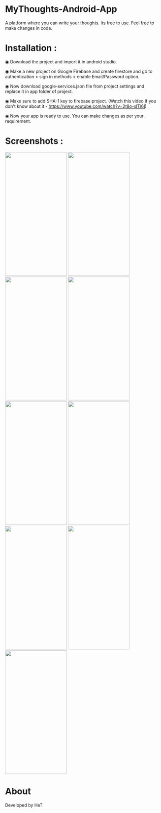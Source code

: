 # MyThoughts-Android-App
 A platform where you can write your thoughts. Its free to use. Feel free to make changes in code.

# Installation :
◉ Download the project and import it in android studio.

◉ Make a new project on Google Firebase and create firestore and go to authentication > sign in methods > enable Email/Password option.

◉ Now download google-services.json file from project settings and replace it in app folder of project.

◉ Make sure to add SHA-1 key to firebase project. (Watch this video if you don't know about it - https://www.youtube.com/watch?v=2t8o-xITi6I)

◉ Now your app is ready to use. You can make changes as per your requirement.

# Screenshots :
<img src="https://user-images.githubusercontent.com/69249105/123921721-f26c9b80-d9a4-11eb-91d5-67b9f8c58f78.png" data-canonical-src="https://user-images.githubusercontent.com/69249105/123921721-f26c9b80-d9a4-11eb-91d5-67b9f8c58f78.png" width="200" height="400" />
<img src="https://user-images.githubusercontent.com/69249105/123921773-fef0f400-d9a4-11eb-9960-5420b7a6e8b9.png" data-canonical-src="https://user-images.githubusercontent.com/69249105/123921773-fef0f400-d9a4-11eb-9960-5420b7a6e8b9.png" width="200" height="400" />
<img src="https://user-images.githubusercontent.com/69249105/123921791-031d1180-d9a5-11eb-99c8-aec8965c66cd.png" data-canonical-src="https://user-images.githubusercontent.com/69249105/123921791-031d1180-d9a5-11eb-99c8-aec8965c66cd.png" width="200" height="400" />
<img src="https://user-images.githubusercontent.com/69249105/123921797-057f6b80-d9a5-11eb-97f4-441df9dc4114.png" data-canonical-src="https://user-images.githubusercontent.com/69249105/123921797-057f6b80-d9a5-11eb-97f4-441df9dc4114.png" width="200" height="400" />
<img src="https://user-images.githubusercontent.com/69249105/123921810-087a5c00-d9a5-11eb-855c-d4d9889ff64b.png" data-canonical-src="https://user-images.githubusercontent.com/69249105/123921810-087a5c00-d9a5-11eb-855c-d4d9889ff64b.png" width="200" height="400" />
<img src="https://user-images.githubusercontent.com/69249105/123921821-0adcb600-d9a5-11eb-85c6-537c8bb31325.png" data-canonical-src="https://user-images.githubusercontent.com/69249105/123921821-0adcb600-d9a5-11eb-85c6-537c8bb31325.png" width="200" height="400" />
<img src="https://user-images.githubusercontent.com/69249105/123921830-0dd7a680-d9a5-11eb-8e2f-573a78dd207b.png" data-canonical-src="https://user-images.githubusercontent.com/69249105/123921830-0dd7a680-d9a5-11eb-8e2f-573a78dd207b.png" width="200" height="400" />
<img src="https://user-images.githubusercontent.com/69249105/123921837-103a0080-d9a5-11eb-8269-eeabbdf75cea.png" data-canonical-src="https://user-images.githubusercontent.com/69249105/123921837-103a0080-d9a5-11eb-8269-eeabbdf75cea.png" width="200" height="400" />
<img src="https://user-images.githubusercontent.com/69249105/123921853-14661e00-d9a5-11eb-9768-fae965402c9b.png" data-canonical-src="https://user-images.githubusercontent.com/69249105/123921853-14661e00-d9a5-11eb-9768-fae965402c9b.png" width="200" height="400" />

# About 
Developed by HeT
